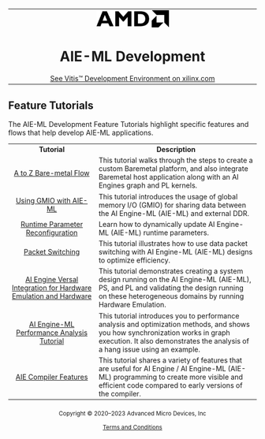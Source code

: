 <table class="sphinxhide" width="100%">
 <tr width="100%">
    <td align="center"><img src="https://raw.githubusercontent.com/Xilinx/Image-Collateral/main/xilinx-logo.png" width="30%"/><h1> AIE-ML Development </h1>
    <a href="https://www.xilinx.com/products/design-tools/vitis.html">See Vitis™ Development Environment on xilinx.com</br></a>
    </td>
 </tr>
</table>

## Feature Tutorials

The AIE-ML Development Feature Tutorials highlight specific features and flows that help develop AIE-ML applications.

 <table style="width:100%">
 <tr>
 <td width="35%" align="center"><b>Tutorial</b>
 <td width="65%" align="center"><b>Description</b>
 </tr>
 <tr>
 <td align="center"><a href="./01-aie_a_to_z/">A to Z Bare-metal Flow</a></td>
 <td>This tutorial walks through the steps to create a custom Baremetal platform, and also integrate Baremetal host application along with  an AI Engines graph and PL kernels.</td>
 </tr>
 <tr>
 <td align="center"><a href="./02-using-gmio/">Using GMIO with AIE-ML</a></td>
 <td>This tutorial introduces the usage of global memory I/O (GMIO) for sharing data between the AI Engine-ML (AIE-ML) and external DDR.</td>
 </tr>
 <tr>
 <td align="center"><a href="./03-rtp-reconfiguration/">Runtime Parameter Reconfiguration</a></td>
 <td>Learn how to dynamically update AI Engine-ML (AIE-ML) runtime parameters.</td>
 </tr>
 <tr>
 <td align="center"><a href="./04-packet-switching/">Packet Switching</a></td>
 <td>This tutorial illustrates how to use data packet switching with AI Engine-ML (AIE-ML) designs to optimize efficiency.</td>
 </tr>
 <tr>
 <td align="center"><a href="./05-AI-engine-versal-integration/">AI Engine Versal Integration for Hardware Emulation and Hardware</a></td>
 <td>This tutorial demonstrates creating a system design running on the AI Engine-ML (AIE-ML), PS, and PL and validating the design running on these heterogeneous domains by running Hardware Emulation.</td>
 </tr>
 <tr>
 <td align="center"><a href="./13-aie-ml-performance-analysis/">AI Engine-ML Performance Analysis Tutorial</a></td>
 <td> This tutorial introduces you to performance analysis and optimization methods, and shows you how synchronization works in graph execution. It also demonstrates the analysis of a hang issue using an example. </td>
 </tr>
 <tr>
 <td align="center"><a href="./20-aiecompiler-features/">AIE Compiler Features</a></td>
 <td>This tutorial shares a variety of features that are useful for AI Engine / AI Engine-ML (AIE-ML) programming to create more visible and efficient code compared to early versions of the compiler.</td>
 </tr>
 </table>



<p class="sphinxhide" align="center"><sub>Copyright © 2020–2023 Advanced Micro Devices, Inc</sub></p>

<p class="sphinxhide" align="center"><sup><a href="https://www.amd.com/en/corporate/copyright">Terms and Conditions</a></sup></p>
